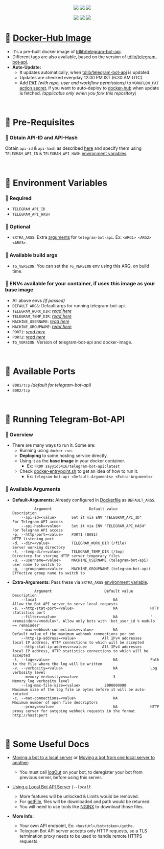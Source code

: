 <p align="center">
  <a href="https://hub.docker.com/r/sayyid5416/telegram-bot-api"><img src="https://img.shields.io/docker/v/sayyid5416/telegram-bot-api?colorA=333a44&colorB=lightblue&label=Version&logo=docker&logoColor=white&sort=semver&plastic"></a>
  <a href="https://hub.docker.com/r/sayyid5416/telegram-bot-api"><img src="https://img.shields.io/docker/image-size/sayyid5416/telegram-bot-api?colorA=333a44&colorB=lightblue&label=Size&logo=docker&logoColor=white&sort=semver&plastic"></a>
  <a href="https://hub.docker.com/r/sayyid5416/telegram-bot-api"><img src="https://img.shields.io/docker/pulls/sayyid5416/telegram-bot-api?colorA=333a44&colorB=lightblue&label=Pulls&logo=docker&logoColor=white&sort=semver&plastic"></a>
</p>
<p align="center">
  <a href="../../actions/workflows/deploy.yml"><img src="../../actions/workflows/deploy.yml/badge.svg"></a>
  <a href="../../actions/workflows/submodule-update.yml"><img src="../../actions/workflows/submodule-update.yml/badge.svg"></a>
  <a href="../../issues"><img src="https://img.shields.io/github/issues/sayyid5416/telegram-bot-api?colorA=333a44&colorB=red&logo=github&plastic"></a>
</p>

# 🔰 [Docker-Hub Image](https://hub.docker.com/r/sayyid5416/telegram-bot-api)
- It's a pre-built docker image of [tdlib/telegram-bot-api](https://github.com/tdlib/telegram-bot-api).
- Different tags are also available, based on the version of [tdlib/telegram-bot-api](https://github.com/tdlib/telegram-bot-api).
- **Auto-Update:** 
  - It updates automatically, when [tdlib/telegram-bot-api](https://github.com/tdlib/telegram-bot-api) is updated.
  - Updates are checked everyday 12:00 PM IST (6:30 AM UTC).
  - Add [PAT](https://github.com/settings/tokens/new) _(with repo, user and workflow permissions)_ to `WORKFLOW_PAT` [action secret](../../settings/secrets/actions), if you want to auto-deploy to [docker-hub](https://hub.docker.com) when update is fetched. _(applicable only when you fork this repository)_

<br>


# 🔰 Pre-Requisites

### 💠 Obtain API-ID and API-Hash
Obtain `api-id` & `api-hash` as described [here](https://core.telegram.org/api/obtaining_api_id) and specify them using `TELEGRAM_API_ID` & `TELEGRAM_API_HASH` [environment variables](#-environment-variables).


<br>


# 🔰 Environment Variables
  ### 💠 Required
  - `TELEGRAM_API_ID`
  - `TELEGRAM_API_HASH`

  ### 💠 Optional
  - `EXTRA_ARGS`: Extra [arguments](#-available-arguments) for `telegram-bot-api`. Ex: `<ARG1> <ARG2> <ARG3>`.

  ### 💠 Available build args
  - `TG_VERSION`: You can set the `TG_VERSION` env using this ARG, on build time.

  ### 💠 ENVs available for your container, if uses this image as your base image
  - All above envs _(if passed)_
  - `DEFAULT_ARGS`: Default args for running telegram-bot-api.
  - `TELEGRAM_WORK_DIR`: _[read here](#-available-arguments)_
  - `TELEGRAM_TEMP_DIR`: _[read here](#-available-arguments)_
  - `MACHINE_USERNAME`: _[read here](#-available-arguments)_
  - `MACHINE_GROUPNAME`: _[read here](#-available-arguments)_
  - `PORT1`: _[read here](#-available-arguments)_
  - `PORT2`: _[read here](#-available-arguments)_
  - `TG_VERSION`: Version of telegram-bot-api and docker-image.


<br>


# 🔰 Available Ports
  - `8081/tcp` _(default for telegram-bot-api)_
  - `8082/tcp`


<br>


# 🔰 Running Telegram-Bot-API
  ### 💠 Overview
  - There are many ways to run it. Some are:
    - Running using `docker run`.
    - **Deploying** to some hosting service directly.
    - Using it as the **base image** in your docker container.
      - Ex: `FROM sayyid5416/telegram-bot-api:latest`
    - Check [docker-entrypoint.sh](/docker-entrypoint.sh) to get an idea of how to run it.
      - Ex: `telegram-bot-api <Default-Arguments> <Extra-Arguments>`

  ### 💠 Available Arguments
  - **Default-Arguments:** Already configured in [Dockerfile](/Dockerfile) as `DEFAULT_ARGS`.
    ```
              Argument                 Default value                      Description
        --api-id=<value>       Set it via ENV "TELEGRAM_API_ID"      For Telegram API access
        --api-hash=<value>     Set it via ENV "TELEGRAM_API_HASH"    For Telegram API access
    -p, --http-port=<value>    PORT1 (8081)                          HTTP listening port
    -d, --dir=<value>          TELEGRAM_WORK_DIR (/file)             Server working directory
    -t, --temp-dir=<value>     TELEGRAM_TEMP_DIR (/tmp)              Directory for storing HTTP server temporary files
    -u, --username=<value>     MACHINE_USERNAME (telegram-bot-api)           user name to switch to
    -g, --groupname=<value>    MACHINE_GROUPNAME (telegram-bot-api)          Effective group name to switch to
    ```

  - **Extra-Arguments:** Pass these via `EXTRA_ARGS` [environment variable](#-environment-variables).
    ```
              Argument                        Default value                 Description
        --local                                   NA               Allow the Bot API server to serve local requests
    -s, --http-stat-port=<value>                  NA               HTTP statistics port
        --filter=<value>                          NA               "<remainder>/<modulo>". Allow only bots with 'bot_user_id % modulo == remainder'
        --max-webhook-connections=<value>         NA               Default value of the maximum webhook connections per bot
        --http-ip-address=<value>            All IPv4 addresses    local IP address, HTTP connections to which will be accepted
        --http-stat-ip-address=<value>       All IPv4 addresses    local IP address, HTTP statistics connections to which will be accepted
    -l, --log=<value>                             NA               Path to the file where the log will be written
    -v, --verbosity=<value>                       NA               Log verbosity level
        --memory-verbosity=<value>                3                Memory log verbosity level
        --log-max-file-size=<value>           2000000000           Maximum size of the log file in bytes before it will be auto-rotated
    -c, --max-connections=<value>                 NA               Maximum number of open file descriptors
        --proxy=<value>                           NA               HTTP proxy server for outgoing webhook requests in the format http://host:port
    ```


<br>


# 🔰 Some Useful Docs
- [Moving a bot to a local server](https://github.com/tdlib/telegram-bot-api#moving-a-bot-to-a-local-server) or [Moving a bot from one local server to another](https://github.com/tdlib/telegram-bot-api#moving-a-bot-from-one-local-server-to-another):
  - You must call [logOut](https://core.telegram.org/bots/api#logout) on your bot, to deregister your bot from previous server, before using this server.

- [Using a Local Bot API Server](https://core.telegram.org/bots/api#using-a-local-bot-api-server) _(`--local`)_:
  - More features will be unlocked & Limits would be removed.
  - For [getFile](https://core.telegram.org/bots/api#getfile), files will be downloaded and path would be returned.
  - You will need to use tools like [NGINX](https://nginx.org/en/) to download those files.

- **More Info:**
  - Your own API endpoint, Ex: `<hostUrl>/bot<token>/getMe`.
  - Telegram Bot API server accepts only HTTP requests, so a TLS termination proxy needs to be used to handle remote HTTPS requests.
